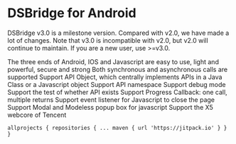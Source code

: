 # DSBridge for Android

DSBridge v3.0 is a milestone version. Compared with v2.0, we have made a lot of changes. Note that v3.0 is incompatible with v2.0, but v2.0 will continue to maintain. If you are a new user, use >=v3.0.

The three ends of Android, IOS and Javascript are easy to use, light and powerful, secure and strong
Both synchronous and asynchronous calls are supported
Support API Object, which centrally implements APIs in a Java Class or a Javascript object
Support API namespace
Support debug mode
Support the test of whether API exists
Support Progress Callback: one call, multiple returns
Support event listener for Javascript to close the page
Support Modal and Modeless popup box for javascript
Support the X5 webcore of Tencent

`
  allprojects {
   repositories {
   ...
   maven { url 'https://jitpack.io' }
  }
 }
`

